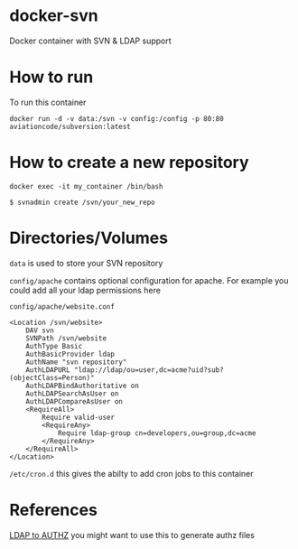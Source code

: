 # docker-svn
Docker container with SVN &amp; LDAP support

# How to run
To run this container

    docker run -d -v data:/svn -v config:/config -p 80:80 aviationcode/subversion:latest

# How to create a new repository

    docker exec -it my_container /bin/bash

    $ svnadmin create /svn/your_new_repo

# Directories/Volumes

`data` is used to store your SVN repository

`config/apache` contains optional configuration for apache. For example you could add all your ldap permissions here

`config/apache/website.conf`

    <Location /svn/website>
        DAV svn
        SVNPath /svn/website
        AuthType Basic
        AuthBasicProvider ldap
        AuthName "svn repository"
        AuthLDAPURL "ldap://ldap/ou=user,dc=acme?uid?sub?(objectClass=Person)"
        AuthLDAPBindAuthoritative on
        AuthLDAPSearchAsUser on
        AuthLDAPCompareAsUser on
        <RequireAll>
            Require valid-user
            <RequireAny>
                Require ldap-group cn=developers,ou=group,dc=acme
            </RequireAny>
        </RequireAll>
    </Location>
 
 
 `/etc/cron.d` this gives the abilty to add cron jobs to this container
 
 # References
 
 [LDAP to AUTHZ](https://github.com/whitlockjc/sync-ldap-groups-to-svn-authz) you might want to use this to generate authz files
